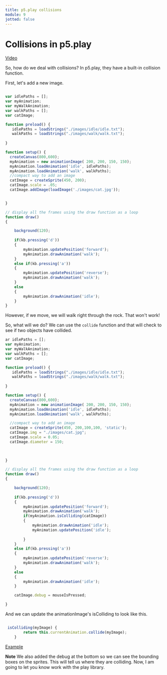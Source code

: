 ```yaml
---
title: p5.play collisions 
module: 9
jotted: false
---
```


# Collisions in p5.play

<a href="https://youtu.be/qRK9e1fq634" target="_blank">Video</a>

So, how do we deal with collisions?  In  p5.play, they have a built-in collision function.

First, let's add a new image.

```js

var idlePaths = [];
var myAnimation;
var myWalkAnimation;
var walkPaths = [];
var catImage;

function preload() {
   idlePaths = loadStrings("./images/idle/idle.txt");
   walkPaths = loadStrings("./images/walk/walk.txt");
 
}

function setup() {
  createCanvas(800,600);
  myAnimation = new animationImage( 200, 200, 150, 150);
  myAnimation.loadAnimation('idle', idlePaths);
  myAnimation.loadAnimation('walk', walkPaths);
  //compact way to add an image
  catImage = createSprite(450, 200);
  catImage.scale = .05;
  catImage.addImage(loadImage('./images/cat.jpg'));


}

// display all the frames using the draw function as a loop
function draw() 
{

    background(120);
    
    if(kb.pressing('d'))
    {
        myAnimation.updatePosition('forward');
        myAnimation.drawAnimation('walk');         
    }
    else if(kb.pressing('a'))
    {
        myAnimation.updatePosition('reverse');
        myAnimation.drawAnimation('walk');        
    }
    else
    {
        myAnimation.drawAnimation('idle');
    } 
}

```

However, if we move, we will walk right through the rock. That won't work!

So, what will we do?  We can use the `collide` function and that will check to see if two objects have collided.

```js
ar idlePaths = [];
var myAnimation;
var myWalkAnimation;
var walkPaths = [];
var catImage;

function preload() {
   idlePaths = loadStrings("./images/idle/idle.txt");
   walkPaths = loadStrings("./images/walk/walk.txt");
   
}

function setup() {
  createCanvas(800,600);
  myAnimation = new animationImage( 200, 200, 150, 150);
  myAnimation.loadAnimation('idle', idlePaths);
  myAnimation.loadAnimation('walk', walkPaths);

  //compact way to add an image
  catImage = createSprite(450, 200,100,100, 'static');
  catImage.img = "./images/cat.jpg";
  catImage.scale = 0.05;
  catImage.diameter = 150;
  
 

}

// display all the frames using the draw function as a loop
function draw() 
{

    background(120);
    
    if(kb.pressing('d'))
    {
        myAnimation.updatePosition('forward');
        myAnimation.drawAnimation('walk');    
        if(myAnimation.isColliding(catImage))
        {
            myAnimation.drawAnimation('idle');
            myAnimation.updatePosition('idle');
            
        }     
    }
    else if(kb.pressing('a'))
    {
        myAnimation.updatePosition('reverse');
        myAnimation.drawAnimation('walk');        
    }
    else
    {
        myAnimation.drawAnimation('idle');
    } 

    catImage.debug = mouseIsPressed;

}

```

And we can update the animationImage's isColliding to look like this.

```js

 isColliding(myImage) {
        return this.currentAnimation.collide(myImage);
    }

```

<a href="https://github.com/Montana-Media-Arts/220_CreativeCoding2-Spring2025-Samples/blob/main/Week%208/p5play%20collisions.zip" target="_blank">Example</a>

**Note** We also added the debug at the bottom so we can see the bounding boxes on the sprites.  This will tell us where they are colliding.  Now, I am going to let you know work with the play library.